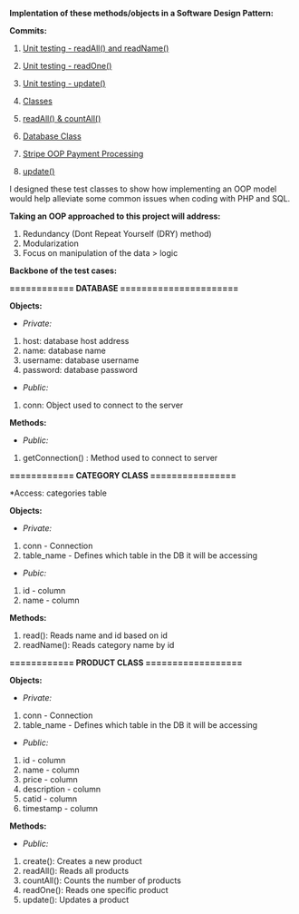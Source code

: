 **Implentation of these methods/objects in a Software Design Pattern:**
      
**Commits:**

1. [Unit testing - readAll() and readName()](https://github.com/StevenHunt/Logistic_Cafe/commit/764b90dd977f22a9aa604873b288aaca5f2a8511)
      
2. [Unit testing - readOne()](https://github.com/StevenHunt/Logistic_Cafe/commit/99b81f31839e8a9692243ba0f5ff36d8dcd32189)
      
3. [Unit testing - update()](https://github.com/StevenHunt/Logistic_Cafe/commit/cbf1cf8b433fe9ed8ce75d5c5cadc2e99333661f)
      
4. [Classes](https://github.com/StevenHunt/Logistic_Cafe/commit/552ffa795a604279fc32d3f7fd76dbbecfad9804)
      
5. [readAll() & countAll()](https://github.com/StevenHunt/Logistic_Cafe/commit/a5c930cf1e0ead8790ffcac79887cd00633d9846)
      
6. [Database Class](https://github.com/StevenHunt/Logistic_Cafe/commit/b209c5767cfe5e7881efe2517fc47fc40ef305bd)
      
7. [Stripe OOP Payment Processing](https://github.com/StevenHunt/Logistic_Cafe/commit/2c92644d72c61a47c5ed8cc3e3d2aefe16de7c39)
      
8. [update()](https://github.com/StevenHunt/Logistic_Cafe/commit/32fa43815377c32bee02e0f1994d22a11c6fbad0)
     
     
I designed these test classes to show how implementing an OOP model would help alleviate some common issues when coding
with PHP and SQL. 
      
**Taking an OOP approached to this project will address:** 
  1. Redundancy (Dont Repeat Yourself (DRY) method)
  2. Modularization
  3. Focus on manipulation of the data > logic
    
**Backbone of the test cases:** 

**============ DATABASE ======================**
      
**Objects:** 
  * *Private:*
  1. host: database host address
  2. name: database name
  3. username: database username
  4. password: database password
  * *Public:*
  1. conn: Object used to connect to the server
        
**Methods:** 
  * *Public:*
  1. getConnection() : Method used to connect to server
      
**============ CATEGORY CLASS ================**
      
*Access: categories table
      
**Objects:**
  * *Private:*
  1. conn - Connection
  2. table_name - Defines which table in the DB it will be accessing
  * *Pubic:* 
  1. id - column 
  2. name - column 
      
**Methods:** 
  1. read(): Reads name and id based on id
  2. readName(): Reads category name by id

**============ PRODUCT CLASS ==================**  
      
**Objects:** 
  * *Private:* 
  1. conn - Connection
  2. table_name - Defines which table in the DB it will be accessing  
  * *Public:* 
  1. id - column
  2. name - column
  3. price - column
  4. description - column
  5. catid - column
  6. timestamp - column
            
**Methods:** 
  * *Public:* 
  1. create(): Creates a new product
  2. readAll(): Reads all products
  3. countAll(): Counts the number of products
  4. readOne(): Reads one specific product
  5. update(): Updates a product
    
    
    
